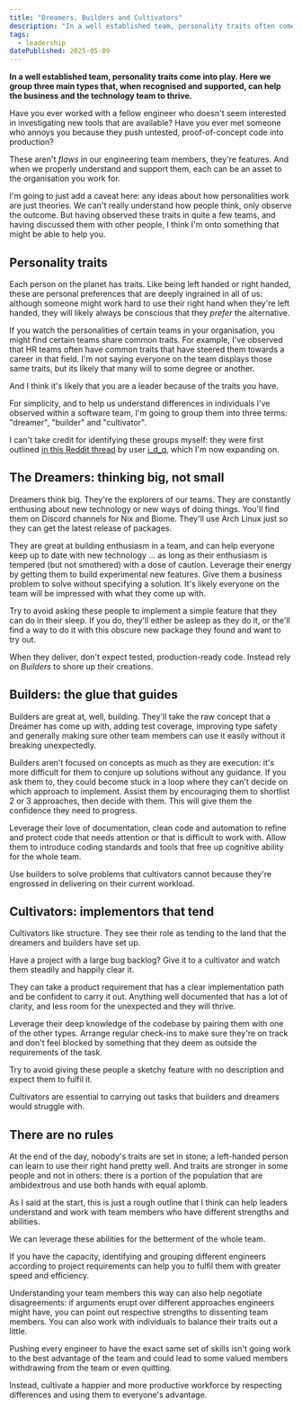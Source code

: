 ```yaml
---
title: "Dreamers, Builders and Cultivators"
description: "In a well established team, personality traits often come into play. Here we group three main types that, when recognised and supported, can help the business and the technology team to thrive."
tags: 
  - leadership
datePublished: 2025-05-09
---
```

**In a well established team, personality traits come into play. Here we group three main types that, when recognised and supported, can help the business and the technology team to thrive.**

Have you ever worked with a fellow engineer who doesn't seem interested in investigating new tools that are available? Have you ever met someone who annoys you because they push untested, proof-of-concept code into production?

These aren't _flaws_ in our engineering team members, they're features. And when we properly understand and support them, each can be an asset to the organisation you work for.

I'm going to just add a caveat here: any ideas about how personalities work are just theories. We can't really understand how people think, only observe the outcome. But having observed these traits in quite a few teams, and having discussed them with other people, I think I'm onto something that might be able to help you.

## Personality traits

Each person on the planet has traits. Like being left handed or right handed, these are personal preferences that are deeply ingrained in all of us: although someone might work hard to use their right hand when they're left handed, they will likely always be conscious that they _prefer_ the alternative.

If you watch the personalities of certain teams in your organisation, you might find certain teams share common traits. For example, I've observed that HR teams often have common traits that have steered them towards a career in that field. I'm not saying everyone on the team displays those same traits, but its likely that many will to some degree or another.

And I think it's likely that you are a leader because of the traits you have.

For simplicity, and to help us understand differences in individuals I've observed within a software team, I'm going to group them into three terms: "dreamer", "builder" and "cultivator".

I can't take credit for identifying these groups myself: they were first outlined [in this Reddit thread](https://www.reddit.com/r/ExperiencedDevs/comments/1ki0i60/comment/mrb9t0t/?context=3) by user [j_d_q](https://www.reddit.com/user/j_d_q/), which I'm now expanding on.


## The Dreamers: thinking big, not small

Dreamers think big. They're the explorers of our teams. They are constantly enthusing about new technology or new ways of doing things. You'll find them on Discord channels for Nix and Biome. They'll use Arch Linux just so they can get the latest release of packages.

They are great at building enthusiasm in a team, and can help everyone keep up to date with new technology ... as long as their enthusiasm is tempered (but not smothered) with a dose of caution. Leverage their energy by getting them to build experimental new features. Give them a business problem to solve without specifying a solution. It's likely everyone on the team will be impressed with what they come up with.

Try to avoid asking these people to implement a simple feature that they can do in their sleep. If you do, they'll either be asleep as they do it, or the'll find a way to do it with this obscure new package they found and want to try out.

When they deliver, don't expect tested, production-ready code. Instead rely on _Builders_ to shore up their creations.

## Builders: the glue that guides

Builders are great at, well, building. They'll take the raw concept that a Dreamer has come up with, adding test coverage, improving type safety and generally making sure other team members can use it easily without it breaking unexpectedly.

Builders aren't focused on concepts as much as they are execution: it's more difficult for them to conjure up solutions without any guidance. If you ask them to, they could become stuck in a loop where they can't decide on which approach to implement. Assist them by encouraging them to shortlist 2 or 3 approaches, then decide with them. This will give them the confidence they need to progress. 
 
Leverage their love of documentation, clean code and automation to refine and protect code that needs attention or that is difficult to work with. Allow them to introduce coding standards and tools that free up cognitive ability for the whole team.

Use builders to solve problems that cultivators cannot because they're engrossed in delivering on their current workload.

## Cultivators: implementors that tend

Cultivators like structure. They see their role as tending to the land that the dreamers and builders have set up. 

Have a project with a large bug backlog? Give it to a cultivator and watch them steadily and happily clear it. 

They can take a product requirement that has a clear implementation path and be confident to carry it out. Anything well documented that has a lot of clarity, and less room for the unexpected and they will thrive.

Leverage their deep knowledge of the codebase by pairing them with one of the other types. Arrange regular check-ins to make sure they're on track and don't feel blocked by something that they deem as outside the requirements of the task.

Try to avoid giving these people a sketchy feature with no description and expect them to fulfil it.

Cultivators are essential to carrying out tasks that builders and dreamers would struggle with.

## There are no rules

At the end of the day, nobody's traits are set in stone; a left-handed person can learn to use their right hand pretty well. And traits are stronger in some people and not in others: there is a portion of the population that are ambidextrous and use both hands with equal aplomb.

As I said at the start, this is just a rough outline that I think can help leaders understand and work with team members who have different strengths and abilities.

We can leverage these abilities for the betterment of the whole team. 

If you have the capacity, identifying and grouping different engineers according to project requirements can help you to fulfil them with greater speed and efficiency.

Understanding your team members this way can also help negotiate disagreements: if arguments erupt over different approaches engineers might have, you can point out respective strengths to dissenting team members. You can also work with individuals to balance their traits out a little.

Pushing every engineer to have the exact same set of skills isn't going work to the best advantage of the team and could lead to some valued members withdrawing from the team or even quitting.

Instead, cultivate a happier and more productive workforce by respecting differences and using them to everyone's advantage. 
